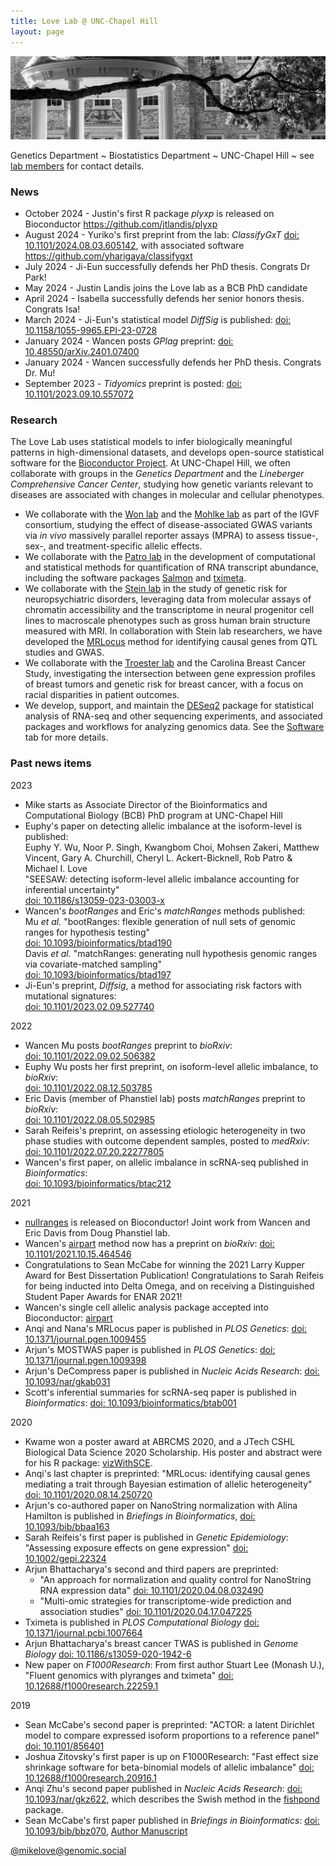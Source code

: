 ```yaml
---
title: Love Lab @ UNC-Chapel Hill
layout: page
---
```


<img src="assets/well.png" ALT="picture of the well on UNC campus, from unc.edu"/>

<!-- {% include JB/setup %} -->

Genetics Department ~
Biostatistics Department ~
UNC-Chapel Hill ~ 
see [lab members](pages/lab.html) for contact details.

### News

* October 2024 - Justin's first R package *plyxp* is released on Bioconductor <https://github.com/jtlandis/plyxp>
* August 2024 - Yuriko's first preprint from the lab: *ClassifyGxT* [doi: 10.1101/2024.08.03.605142](https://doi.org/10.1101/2024.08.03.605142), with associated software <https://github.com/yharigaya/classifygxt>
* July 2024 - Ji-Eun successfully defends her PhD thesis. Congrats Dr Park!
* May 2024 - Justin Landis joins the Love lab as a BCB PhD candidate
* April 2024 - Isabella successfully defends her senior honors thesis. Congrats Isa!
* March 2024 - Ji-Eun's statistical model *DiffSig* is published: [doi: 10.1158/1055-9965.EPI-23-0728](https://doi.org/10.1158/1055-9965.EPI-23-0728)
* January 2024 - Wancen posts *GPlag* preprint: [doi: 10.48550/arXiv.2401.07400](https://doi.org/10.48550/arXiv.2401.07400)
* January 2024 - Wancen successfully defends her PhD thesis. Congrats Dr. Mu!
* September 2023 - *Tidyomics* preprint is posted: [doi: 10.1101/2023.09.10.557072](https://doi.org/10.1101/2023.09.10.557072)

### Research

The Love Lab uses statistical models to infer biologically meaningful
patterns in high-dimensional datasets, and develops
open-source statistical software for the [Bioconductor Project](https://bioconductor.org).
At UNC-Chapel Hill, we often collaborate with groups in the 
*Genetics Department* and the *Lineberger Comprehensive Cancer Center*, 
studying how genetic variants relevant to diseases are associated with changes
in molecular and cellular phenotypes.

* We collaborate with the 
  [Won lab](https://www.wonlab.org/) and the 
  [Mohlke lab](https://mohlke.web.unc.edu/) as part of
  the IGVF consortium, studying the effect of disease-associated GWAS
  variants via *in vivo* massively parallel reporter assays (MPRA) to
  assess tissue-, sex-, and treatment-specific allelic effects.
* We collaborate with the [Patro lab](http://www.robpatro.com/) in the
  development of computational and statistical methods for
  quantification of RNA transcript abundance, including the software
  packages [Salmon](https://combine-lab.github.io/salmon/)
  and [tximeta](https://bioconductor.org/packages/tximeta).
* We collaborate with the [Stein lab](https://steinlab.org) in the
  study of genetic risk for neuropsychiatric disorders, leveraging
  data from molecular assays of chromatin accessibility and the
  transcriptome in neural progenitor cell lines to macroscale
  phenotypes such as gross human brain structure measured with MRI.
  In collaboration with Stein lab researchers, we have developed the 
  [MRLocus](https://mikelove.github.io/mrlocus) method for identifying
  causal genes from QTL studies and GWAS.
* We collaborate with the
  [Troester lab](https://sph.unc.edu/adv_profile/melissa-troester-phd/) 
  and the Carolina Breast Cancer Study, investigating the intersection
  between gene expression profiles of breast tumors and genetic risk
  for breast cancer, with a focus on racial disparities in patient
  outcomes.
* We develop, support, and maintain the
  [DESeq2](http://bioconductor.org/packages/DESeq2) package
  for statistical analysis of RNA-seq and other sequencing experiments,
  and associated packages and workflows for analyzing genomics
  data. See the [Software](pages/software.html) tab for more details.

### Past news items

2023

* Mike starts as Associate Director of the Bioinformatics and Computational Biology 
  (BCB) PhD program at UNC-Chapel Hill
* Euphy's paper on detecting allelic imbalance at the isoform-level is published: <br/>
  Euphy Y. Wu, Noor P. Singh, Kwangbom Choi, Mohsen Zakeri, Matthew Vincent, 
  Gary A. Churchill, Cheryl L. Ackert-Bicknell, Rob Patro & Michael I. Love <br/>
  "SEESAW: detecting isoform-level allelic imbalance accounting for inferential uncertainty" <br/>
  [doi: 10.1186/s13059-023-03003-x](https://doi.org/10.1186/s13059-023-03003-x)
* Wancen's *bootRanges* and Eric's *matchRanges* methods published: <br/>
  Mu *et al.* "bootRanges: flexible generation of null sets of genomic ranges for hypothesis testing" <br/>
  [doi: 10.1093/bioinformatics/btad190](https://doi.org/10.1093/bioinformatics/btad190) <br/>
  Davis *et al.* "matchRanges: generating null hypothesis genomic ranges via covariate-matched sampling" <br/>
  [doi: 10.1093/bioinformatics/btad197](https://doi.org/10.1093/bioinformatics/btad197)
* Ji-Eun's preprint, *Diffsig*, a
  method for associating risk factors with mutational signatures: <br/>
  [doi: 10.1101/2023.02.09.527740](https://doi.org/10.1101/2023.02.09.527740)


2022

* Wancen Mu posts
  *bootRanges* preprint to *bioRxiv*: <br/>
  [doi: 10.1101/2022.09.02.506382](https://doi.org/10.1101/2022.09.02.506382)
* Euphy Wu posts her first preprint, on isoform-level
  allelic imbalance, to *bioRxiv*: <br/>
  [doi: 10.1101/2022.08.12.503785](https://doi.org/10.1101/2022.08.12.503785)
* Eric Davis (member of Phanstiel lab) posts
  *matchRanges* preprint to *bioRxiv*: <br/>
  [doi: 10.1101/2022.08.05.502985](https://doi.org/10.1101/2022.08.05.502985)
* Sarah Reifeis's preprint, on assessing etiologic
  heterogeneity in two phase studies with outcome dependent samples,
  posted to *medRxiv*: <br/>
  [doi: 10.1101/2022.07.20.22277805](https://doi.org/10.1101/2022.07.20.22277805)
* Wancen's first paper, on allelic imbalance in
  scRNA-seq published in *Bioinformatics*: <br/>
  [doi: 10.1093/bioinformatics/btac212](https://doi.org/10.1093/bioinformatics/btac212)

2021

* [nullranges](https://nullranges.github.io/nullranges)
  is released on Bioconductor! Joint work from Wancen and Eric Davis
  from Doug Phanstiel lab.
* Wancen's [airpart](https://bioconductor.org/packages/airpart)
  method now has a preprint on *bioRxiv*:
  [doi: 10.1101/2021.10.15.464546](https://doi.org/10.1101/2021.10.15.46454)
* Congratulations to Sean McCabe for winning the 2021 Larry
  Kupper Award for Best Dissertation Publication! Congratulations to
  Sarah Reifeis for being inducted into Delta Omega, and on receiving
  a Distinguished Student Paper Awards for ENAR 2021!
* Wancen's single cell allelic analysis package accepted
  into Bioconductor:
  [airpart](https://bioconductor.org/packages/airpart)
* Anqi and Nana's MRLocus paper is published in *PLOS Genetics*:
  [doi: 10.1371/journal.pgen.1009455](https://doi.org/10.1371/journal.pgen.1009455)
* Arjun's MOSTWAS paper is published in *PLOS Genetics*:
  [doi: 10.1371/journal.pgen.1009398](https://doi.org/10.1371/journal.pgen.1009398)
* Arjun's DeCompress paper is published in *Nucleic Acids Research*:
  [doi: 10.1093/nar/gkab031](https://doi.org/10.1093/nar/gkab031)
* Scott's inferential summaries for scRNA-seq paper is published in
  *Bioinformatics*:
  [doi: 10.1093/bioinformatics/btab001](https://doi.org/10.1093/bioinformatics/btab001)


2020

* Kwame won a poster award at ABRCMS 2020, and a JTech
  CSHL Biological Data Science 2020 Scholarship. His poster and
  abstract were for his R package: [vizWithSCE](https://kwameforbes.github.io/vizWithSCE/).
* Anqi's last chapter is preprinted: "MRLocus: identifying causal genes
  mediating a trait through Bayesian estimation of allelic heterogeneity"
  [doi: 10.1101/2020.08.14.250720](https://doi.org/10.1101/2020.08.14.250720)
* Arjun's co-authored paper on NanoString normalization with Alina
  Hamilton is published in *Briefings in Bioinformatics*,
  [doi: 10.1093/bib/bbaa163](https://doi.org/10.1093/bib/bbaa163)
* Sarah Reifeis's first paper is published in *Genetic Epidemiology*:
  "Assessing exposure effects on gene expression"
  [doi: 10.1002/gepi.22324](https://doi.org/10.1002/gepi.22324)
* Arjun Bhattacharya's second and third papers are preprinted:
    - "An approach for normalization and quality control for NanoString RNA expression data"
  [doi: 10.1101/2020.04.08.032490](https://doi.org/10.1101/2020.04.08.032490)
    - "Multi-omic strategies for transcriptome-wide prediction and association studies"
  [doi: 10.1101/2020.04.17.047225](https://doi.org/10.1101/2020.04.17.047225)
* Tximeta is published in *PLOS Computational Biology*
  [doi: 10.1371/journal.pcbi.1007664](https://doi.org/10.1371/journal.pcbi.1007664)
* Arjun Bhattacharya's breast cancer TWAS is published in *Genome Biology*
  [doi: 10.1186/s13059-020-1942-6](https://doi.org/10.1186/s13059-020-1942-6)
* New paper on *F1000Research*: From first author Stuart Lee (Monash U.),
  "Fluent genomics with plyranges and tximeta"
  [doi: 10.12688/f1000research.22259.1](https://doi.org/10.12688/f1000research.22259.1)

2019

* Sean McCabe's second paper is preprinted:
  "ACTOR: a latent Dirichlet model to compare expressed 
  isoform proportions to a reference panel"
  [doi: 10.1101/856401](https://doi.org/10.1101/856401)
* Joshua Zitovsky's first paper is up on F1000Research:
  "Fast effect size shrinkage software for beta-binomial 
  models of allelic imbalance"
  [doi: 10.12688/f1000research.20916.1](https://doi.org/10.12688/f1000research.20916.1)
* Anqi Zhu's second paper published in *Nucleic Acids Research*:
  [doi: 10.1093/nar/gkz622](https://doi.org/10.1093/nar/gkz622),
  which describes the Swish method in the [fishpond](https://bioconductor.org/packages/fishpond) package.
* Sean McCabe's first paper published in *Briefings in Bioinformatics*:
  [doi: 10.1093/bib/bbz070](https://doi.org/10.1093/bib/bbz070),
  [Author Manuscript](../assets/mccabe_2019.pdf)

<a rel="me" href="https://genomic.social/@mikelove">@mikelove@genomic.social</a>
